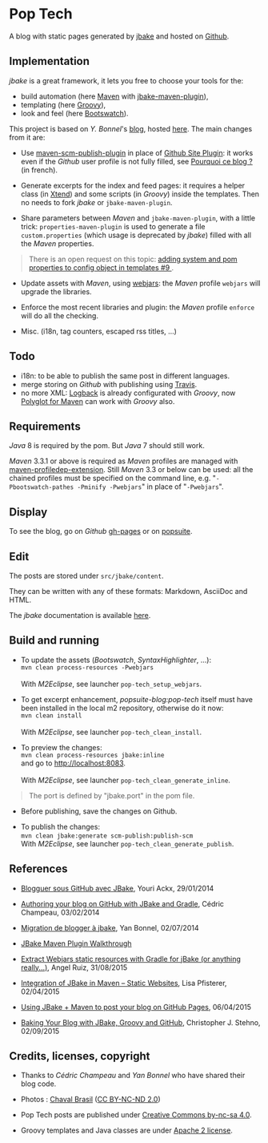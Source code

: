 Pop Tech
========

A blog with static pages generated by [jbake](http://jbake.org) and hosted on [Github](https://github.com/atao60/pop-tech).

Implementation
----

*jbake* is a great framework, it lets you free to choose your tools for the:

* build automation (here [Maven](http://maven.apache.org) with [jbake-maven-plugin](https://github.com/ingenieux/jbake-maven-plugin)),   
* templating (here [Groovy](http://www.groovy-lang.org/)),
* look and feel (here [Bootswatch](https://bootswatch.com/)).

This project is based on *Y. Bonnel*'s [blog](http://www.ybonnel.fr/), hosted [here](https://github.com/ybonnel/blog). The main changes from it are:

* Use [maven-scm-publish-plugin](http://maven.apache.org/plugins/maven-scm-publish-plugin/) in place of [Github Site Plugin](http://github.com/github/maven-plugins): it works even if the *Github* user profile is not fully filled, see [Pourquoi ce blog ?](http://atao60.github.io/pop-tech/2014/12/this-blog.html) (in french).

* Generate excerpts for the index and feed pages: it requires a helper class (in [Xtend](https://eclipse.org/xtend/)) and some scripts (in *Groovy*) inside the templates. Then no needs to fork *jbake* or `jbake-maven-plugin`.

* Share parameters between *Maven* and `jbake-maven-plugin`, with a little trick: `properties-maven-plugin` is used to generate a file `custom.properties` (which usage is deprecated by *jbake*) filled with all the *Maven* properties.

>There is an open request on this topic: [adding system and pom properties to config object in templates #9 ](https://github.com/ingenieux/jbake-maven-plugin/pull/9).

* Update assets with *Maven*, using [webjars](http://www.webjars.org/): the *Maven* profile `webjars` will upgrade the libraries.

* Enforce the most recent libraries and plugin: the *Maven* profile `enforce` will do all the checking.

* Misc. (i18n, tag counters, escaped rss titles, ...)

Todo
---

* i18n: to be able to publish the same post in different languages.
* merge storing on *Github* with publishing using [Travis](https://travis-ci.org/).
* no more XML: [Logback](http://logback.qos.ch/) is already configurated with *Groovy*, now [Polyglot for Maven](https://github.com/takari/polyglot-maven) can work with *Groovy* also.

Requirements
-----

*Java* 8 is required by the pom. But *Java* 7 should still work.
 
*Maven* 3.3.1 or above is required as *Maven* profiles are managed with [maven-profiledep-extension](https://github.com/sviperll/ozymandias/tree/master/maven-profiledep-extension). Still *Maven* 3.3 or below can be used: all the chained profiles must be specified on the command line, e.g. "`-Pbootswatch-pathes -Pminify -Pwebjars`" in place of "`-Pwebjars`".


Display
----

To see the blog, go on *Github* [gh-pages](http://atao60.github.io/pop-tech) or on [popsuite](http://www.popsuite.net).

Edit
-----

The posts are stored under <code>src/jbake/content</code>.

They can be written with any of these formats: Markdown, AsciiDoc and HTML.

The *jbake* documentation is available [here](http://jbake.org/docs/). 

Build and running
------

* To update the assets (*Bootswatch*, *SyntaxHighlighter*, ...):  
          `mvn clean process-resources -Pwebjars`  
&nbsp;            
With *M2Eclipse*, see launcher `pop-tech_setup_webjars`.          
      
* To get excerpt enhancement, *popsuite-blog:pop-tech* itself must have been installed in the local m2 repository, otherwise do it now:  
          `mvn clean install`        
&nbsp;            
With *M2Eclipse*, see launcher `pop-tech_clean_install`.          

* To preview the changes:  
        `mvn clean process-resources jbake:inline`  
and go to [http://localhost:8083](http://localhost:8083).  
&nbsp;            
With *M2Eclipse*, see launcher `pop-tech_clean_generate_inline`.  

>The port is defined by "jbake.port" in the pom file.
      
* Before publishing, save the changes on Github.   

* To publish the changes:  
        `mvn clean jbake:generate scm-publish:publish-scm`
&nbsp;            
With *M2Eclipse*, see launcher `pop-tech_clean_generate_publish`.
	  
References
------	  

* [Blogguer sous GitHub avec JBake](http://blog.ackx.net/blogguer-sous-github-avec-jbake.html), Youri Ackx, 29/01/2014
  
* [Authoring your blog on GitHub with JBake and Gradle](http://melix.github.io/blog/2014/02/hosting-jbake-github.html), Cédric Champeau, 03/02/2014 
  
* [Migration de blogger à jbake](http://www.ybonnel.fr/2014/07/migrate-blogger-to-jbake.html), Yan Bonnel, 02/07/2014

* [JBake Maven Plugin Walkthrough](http://docs.ingenieux.com.br/project/jbake/walkthrough.html)	 

* [Extract Webjars static resources with Gradle for jBake (or anything really...)](http://aruizca.com/extract-webjars-static-resources-with-gradle/), Angel Ruiz, 31/08/2015

* [Integration of JBake in Maven – Static Websites](http://blog.akquinet.de/2015/04/02/integration-of-jbake-in-maven-static-websites/), Lisa Pfisterer, 02/04/2015

* [Using JBake + Maven to post your blog on GitHub Pages](http://www.ricardoarguello.com/blog/2015/2015-04-06.html), 06/04/2015

* [Baking Your Blog with JBake, Groovy and GitHub](http://coffeaelectronica.com/blog/2015/baking-with-groovy-and-github.html), Christopher J. Stehno, 02/09/2015  
	  
Credits, licenses, copyright
------

* Thanks to *Cédric Champeau* and *Yan Bonnel* who have shared their blog code. 

* Photos : [Chaval Brasil](https://www.flickr.com/photos/chavals/) ([CC BY-NC-ND 2.0](https://creativecommons.org/licenses/by-nc-nd/2.0/))

* Pop Tech posts are published under [Creative Commons by-nc-sa 4.0](http://creativecommons.org/licenses/by-nc-sa/4.0/).

* Groovy templates and Java classes are under [Apache 2 license](http://www.apache.org/licenses/LICENSE-2.0).

